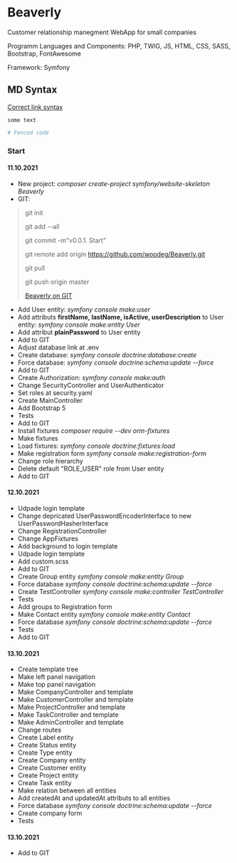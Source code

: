 # Beaverly

Customer relationship manegment WebApp for small companies

Programm Languages and Components: PHP, TWIG, JS, HTML, CSS, SASS, Bootstrap, FontAwesome

Framework: Symfony

## MD Syntax

[Correct link syntax](https://www.example.com/)

`some text`

```php
# Fenced code
```

### Start

#### 11.10.2021

* New project: *composer create-project symfony/website-skeleton Beaverly*
* GIT:

>git init
>
>git add --all
>
>git commit -m"v0.0.1. Start"
>
>git remote add origin <https://github.com/woodeg/Beaverly.git>
>
>git pull
>
>git push origin master
>
>[Beaverly on GIT](https://github.com/woodeg/Beaverly.git)

* Add User entity: *symfony console make:user*
* Add attributs **firstName, lastName, isActive, userDescription** to User entity: *symfony console make:entity User*
* Add attribut **plainPassword** to User entity
* Add to GIT
* Adjust database link at .env
* Create database: *symfony console doctrine:database:create*
* Force database: *symfony console doctrine:schema:update --force*
* Add to GIT
* Create Authorization: *symfony console make:auth*
* Change SecurityController and UserAuthenticator
* Set roles at security.yaml
* Create MainController
* Add Bootstrap 5
* Tests
* Add to GIT
* Install fixtures *composer require --dev orm-fixtures*
* Make fixtures
* Load fixtures: *symfony console doctrine:fixtures:load*
* Make registration form *symfony console make:registration-form*
* Change role hierarchy
* Delete default "ROLE_USER" role from User entity
* Add to GIT

#### 12.10.2021

* Udpade login template
* Change depricated UserPasswordEncoderInterface to new UserPasswordHasherInterface
* Change RegistrationController
* Change AppFixtures
* Add background to login template
* Udpade login template
* Add custom.scss
* Add to GIT
* Create Group entity *symfony console make:entity Group*
* Force database *symfony console doctrine:schema:update --force*
* Create TestController *symfony console make:controller TestController*
* Tests
* Add groups to Registration form
* Make Contact entity *symfony console make:entity Contact*
* Force database *symfony console doctrine:schema:update --force*
* Tests
* Add to GIT

#### 13.10.2021

* Create template tree
* Make left panel navigation
* Make top panel navigation
* Make CompanyController and template
* Make CustomerController and template
* Make ProjectController and template
* Make TaskController and template
* Make AdminController and template
* Change routes
* Create Label entity
* Create Status entity
* Create Type entity
* Create Company entity
* Create Customer entity
* Create Project entity
* Create Task entity
* Make relation between all entities
* Add createdAt and updatedAt attributs to all entities
* Force database *symfony console doctrine:schema:update --force*
* Create company form
* Tests

#### 13.10.2021

* Add to GIT
